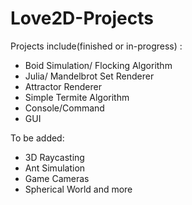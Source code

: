 # Love2D-Projects

Projects include(finished or in-progress) :
- Boid Simulation/ Flocking Algorithm
- Julia/ Mandelbrot Set Renderer
- Attractor Renderer
- Simple Termite Algorithm
- Console/Command
- GUI

To be added:
- 3D Raycasting
- Ant Simulation
- Game Cameras
- Spherical World
and more
